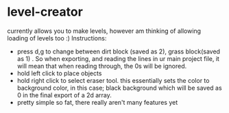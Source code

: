 # level-creator
currently allows you to make levels, however am thinking of allowing loading of levels too :)
Instructions:
- press d,g to change between dirt block (saved as 2), grass block(saved as 1) . So when exporting, and reading the lines in ur main project file, it will mean that when reading through, the 0s will be ignored. 
- hold left click to place objects
- hold right click to select eraser tool. this essentially sets the color to background color, in this case; black background which will be saved as 0 in the final export of a 2d array. 
- pretty simple so fat, there really aren't many features yet
